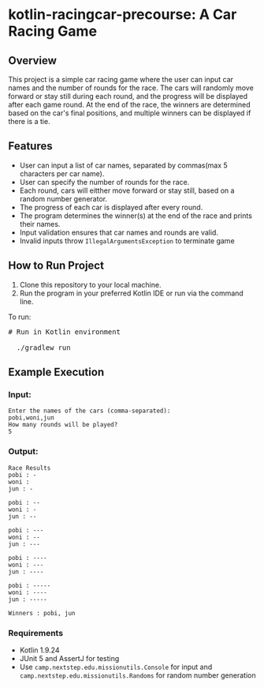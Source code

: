 # kotlin-racingcar-precourse: A Car Racing Game

## Overview
This project is a simple car racing game where the user can input car names and the number of rounds for the race.
The cars will randomly move forward or stay still during each round, and the progress will be displayed after each game round.
At the end of the race, the winners are determined based on the car's final positions, and multiple winners can be displayed if there is a tie.

## Features

 - User can input a list of car names, separated by commas(max 5 characters per car name).
 - User can specify the number of rounds for the race.
 - Each round, cars will eitther move forward or stay still, based on a random number generator.
 - The progress of each car is displayed after every round.
 - The program determines the winner(s) at the end of the race and prints their names.
 - Input validation ensures that car names and rounds are valid.
 - Invalid inputs throw `IllegalArgumentsException` to terminate game

## How to Run Project
 1. Clone this repository to your local machine.
 2. Run the program in your preferred Kotlin IDE or run via the command line.

To run:
<pre>
# Run in Kotlin environment 

  ./gradlew run 
</pre>

## Example Execution

### Input:
````
Enter the names of the cars (comma-separated):
pobi,woni,jun
How many rounds will be played?
5
````

### Output:
````
Race Results
pobi : -
woni : 
jun : -

pobi : --
woni : -
jun : --

pobi : ---
woni : --
jun : ---

pobi : ----
woni : ---
jun : ----

pobi : -----
woni : ----
jun : -----

Winners : pobi, jun
````

### Requirements

 - Kotlin 1.9.24
 - JUnit 5 and AssertJ for testing
 - Use `camp.nextstep.edu.missionutils.Console` for input and  
   `camp.nextstep.edu.missionutils.Randoms` for random number generation

 
  